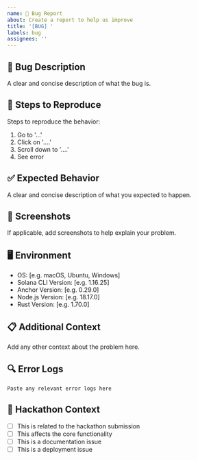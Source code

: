 ```yaml
---
name: 🐛 Bug Report
about: Create a report to help us improve
title: '[BUG] '
labels: bug
assignees: ''
---
```


## 🐛 Bug Description
A clear and concise description of what the bug is.

## 🔄 Steps to Reproduce
Steps to reproduce the behavior:
1. Go to '...'
2. Click on '....'
3. Scroll down to '....'
4. See error

## ✅ Expected Behavior
A clear and concise description of what you expected to happen.

## 📸 Screenshots
If applicable, add screenshots to help explain your problem.

## 🖥️ Environment
- OS: [e.g. macOS, Ubuntu, Windows]
- Solana CLI Version: [e.g. 1.16.25]
- Anchor Version: [e.g. 0.29.0]
- Node.js Version: [e.g. 18.17.0]
- Rust Version: [e.g. 1.70.0]

## 📋 Additional Context
Add any other context about the problem here.

## 🔍 Error Logs
```
Paste any relevant error logs here
```

## 🎯 Hackathon Context
- [ ] This is related to the hackathon submission
- [ ] This affects the core functionality
- [ ] This is a documentation issue
- [ ] This is a deployment issue